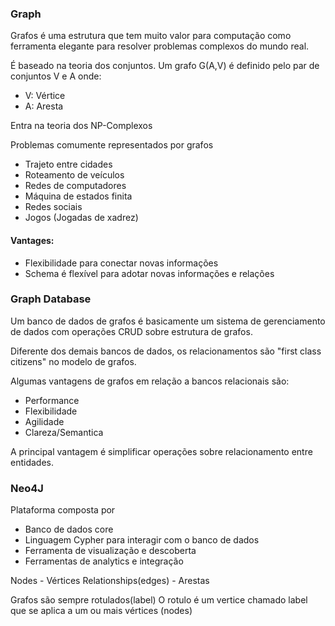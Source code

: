 ### Graph

Grafos é uma estrutura que tem muito valor para computação como ferramenta elegante para resolver problemas
complexos do mundo real.

É baseado na teoria dos conjuntos. 
Um grafo G(A,V) é definido pelo par de conjuntos V e A onde:
- V: Vértice
- A: Aresta


Entra na teoria dos NP-Complexos

Problemas comumente representados por grafos
- Trajeto entre cidades
- Roteamento de veículos
- Redes de computadores
- Máquina de estados finita
- Redes sociais
- Jogos (Jogadas de xadrez)

#### Vantages:

- Flexibilidade para conectar novas informações
- Schema é flexível para adotar novas informações e relações


### Graph Database
Um banco de dados de grafos é basicamente um sistema de gerenciamento de dados com operações
CRUD sobre estrutura de grafos.

Diferente dos demais bancos de dados, os relacionamentos são "first class citizens" no modelo de grafos.

Algumas vantagens de grafos em relação a bancos relacionais são:
- Performance
- Flexibilidade
- Agilidade
- Clareza/Semantica

A principal vantagem é simplificar operações sobre relacionamento entre entidades.

### Neo4J
Plataforma composta por
- Banco de dados core
- Linguagem Cypher para interagir com o banco de dados
- Ferramenta de visualização e descoberta
- Ferramentas de analytics e integração

Nodes - Vértices
Relationships(edges) - Arestas

Grafos são sempre rotulados(label)
O rotulo é um vertice chamado label que se aplica a um ou mais vértices (nodes)
